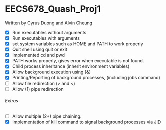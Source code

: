 # EECS678_Quash_Proj1

Written by Cyrus Duong and Alvin Cheung

- [x] Run executables without arguments
- [x] Run executables with arguments
- [x] set system variables such as HOME and PATH to work properly
- [x] Quit shell using quit or exit
- [x] Implemented cd and pwd
- [x] PATH works properly, gives error when executable is not found.
- [x] Child process inheritance (inherit environment variables)
- [x] Allow background execution using (&)
- [x] Printing/Reporting of background processes, (including jobs command)
- [ ] Allow file redirection (> and <)
- [ ] Allow (1) pipe redirection

###### Extras

- [ ] Allow multiple (2+) pipe chaining.
- [x] Implementation of kill command to signal background processes via JID
